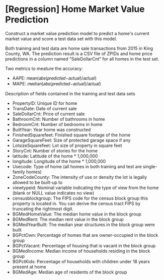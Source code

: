 # [Regression] Home Market Value Prediction

Construct a market value prediction model to predict a home's current market value and score a test data set with this model.

Both training and test data are home sale transactions from 2015 in King County, WA. The prediction result is a CSV file of ZPIDs and home price predictions in a column named “SaleDollarCnt” for all homes in the test set.

Two metrics to meature the accuracy:

- AAPE: 𝑚𝑒𝑎𝑛(𝑎𝑏𝑠(𝑝𝑟𝑒𝑑𝑖𝑐𝑡𝑒𝑑−𝑎𝑐𝑡𝑢𝑎𝑙)/𝑎𝑐𝑡𝑢𝑎𝑙)
- MAPE: 𝑚𝑒𝑑𝑖𝑎𝑛(𝑎𝑏𝑠(𝑝𝑟𝑒𝑑𝑖𝑐𝑡𝑒𝑑−𝑎𝑐𝑡𝑢𝑎𝑙)/𝑎𝑐𝑡𝑢𝑎𝑙)

Description of fields contained in the training and test data sets
- PropertyID: Unique ID for home
- TransDate: Date of current sale
- SaleDollarCnt: Price of current sale
- BathroomCnt: Number of bathrooms in home
- BedroomCnt: Number of bedrooms in home
- BuiltYear: Year home was constructed
- FinishedSquarefeet: Finished square footage of the home
- GarageSquareFeet: Size of protected garage space if any
- LotsizeSquarefeet: Lot size of property in square feet
- StoryCnt: Number of stories for the home
- latitude: Latitude of the home * 1,000,000
- longitude: Longitude of the home * 1,000,000
- Usecode: Type of home (all homes in both training and test are single-family homes)
- ZoneCodeCounty: The intensity of use or density the lot is legally allowed to be built-up to
- viewtypeid: Nominal variable indicating the type of view from the home (blank or NULL
value indicates no view)
- censusblockgroup: The FIPS code for the census block group this property is located in.
You can derive the census tract FIPS by truncating the rightmost digit.
- BGMedHomeValue: The median home value in the block group
- BGMedRent: The median rent value in the block group
- BGMedYearBuilt: The median year structures in the block group were built
- BGPctOwn: Percentage of homes that are owner-occupied in the block group
- BGPctVacant: Percentage of housing that is vacant in the block group
- BGMedIncome: Median income of households residing in the block group
- BGPctKids: Percentage of households with children under 18 years present at home
- BGMedAge: Median age of residents of the block group
